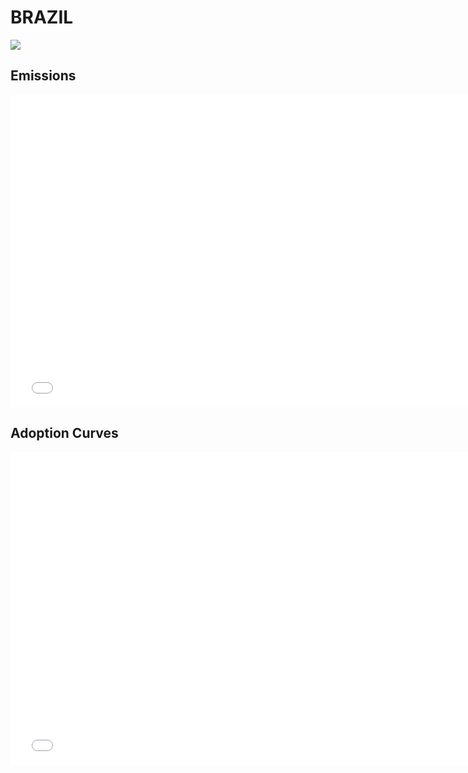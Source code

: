 



# BRAZIL 
  
![](../region%20maps/BRAZIL.png)  
  
  

## Emissions
<iframe id='igraph' scrolling='no' style='border:none' seamless='seamless' src= "mwedges-pathway-BRAZIL-dauncsmxffi.html" height='500' width='150%'></iframe>  
  

## Adoption Curves
<iframe id='igraph' scrolling='no' style='border:none' seamless='seamless' src= "scurves-BRAZIL-pathway-dauncsmxffi.html" height='500' width='150%'></iframe>  
